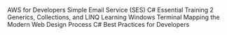 


AWS for Developers Simple Email Service (SES)
C# Essential Training 2 Generics, Collections, and LINQ
Learning Windows Terminal
Mapping the Modern Web Design Process
C# Best Practices for Developers

